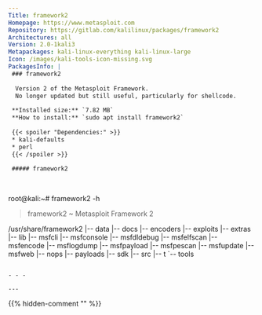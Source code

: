 ```yaml
---
Title: framework2
Homepage: https://www.metasploit.com
Repository: https://gitlab.com/kalilinux/packages/framework2
Architectures: all
Version: 2.0-1kali3
Metapackages: kali-linux-everything kali-linux-large 
Icon: /images/kali-tools-icon-missing.svg
PackagesInfo: |
 ### framework2
 
  Version 2 of the Metasploit Framework.
  No longer updated but still useful, particularly for shellcode.
 
 **Installed size:** `7.82 MB`  
 **How to install:** `sudo apt install framework2`  
 
 {{< spoiler "Dependencies:" >}}
 * kali-defaults
 * perl
 {{< /spoiler >}}
 
 ##### framework2
 
 
 ```
 root@kali:~# framework2 -h
 
 > framework2 ~ Metasploit Framework 2
 
 /usr/share/framework2
 |-- data
 |-- docs
 |-- encoders
 |-- exploits
 |-- extras
 |-- lib
 |-- msfcli
 |-- msfconsole
 |-- msfdldebug
 |-- msfelfscan
 |-- msfencode
 |-- msflogdump
 |-- msfpayload
 |-- msfpescan
 |-- msfupdate
 |-- msfweb
 |-- nops
 |-- payloads
 |-- sdk
 |-- src
 |-- t
 `-- tools
 ```
 
 - - -
 
---
```

{{% hidden-comment "<!--Do not edit anything above this line-->" %}}
